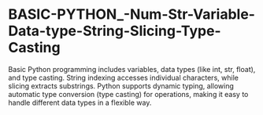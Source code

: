 # BASIC-PYTHON_-Num-Str-Variable-Data-type-String-Slicing-Type-Casting
Basic Python programming includes variables, data types (like int, str, float), and type casting. String indexing accesses individual characters, while slicing extracts substrings. Python supports dynamic typing, allowing automatic type conversion (type casting) for operations, making it easy to handle different data types in a flexible way.
